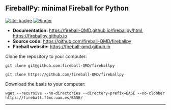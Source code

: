 ## FireballPy: minimal Fireball for Python

[![lite-badge](https://jupyterlite.rtfd.io/en/latest/_static/badge.svg)](https://fireball-QMD.github.io/fireballpy/html/_static/lab)
[![Binder](https://mybinder.org/badge_logo.svg)](https://mybinder.org/v2/gh/fireball-QMD/fireballpy/HEAD?labpath=examples/fireballpy_skeleton.ipynb)

- **Documentation:** <https://fireball-QMD.github.io/fireballpy/html>, <https://fireballpy.github.io>
- **Source code:** <https://github.com/fireball-QMD/fireballpy>
- **Fireball website:** <https://fireball-qmd.github.io>

Clone the repository to your computer:

    git clone git@github.com:fireball-QMD/fireballpy

    git clone https://github.com/fireball-QMD/fireballpy

Download the basis to your computer:

    wget --recursive --no-directories --directory-prefix=BASE --no-clobber https://fireball.ftmc.uam.es/BASE/

------------------------------------
